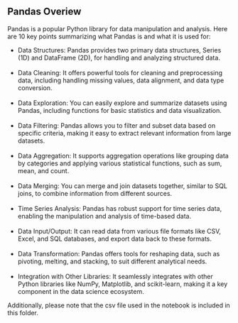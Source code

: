 <h2>Pandas Overiew</h2>

Pandas is a popular Python library for data manipulation and analysis. Here are 10 key points summarizing what Pandas is and what it is used for:

<ul>
  <li>Data Structures: Pandas provides two primary data structures, Series (1D) and DataFrame (2D), for handling and analyzing structured data.</li><br>
  <li>Data Cleaning: It offers powerful tools for cleaning and preprocessing data, including handling missing values, data alignment, and data type conversion.</li><br>
  <li>Data Exploration: You can easily explore and summarize datasets using Pandas, including functions for basic statistics and data visualization.</li><br>
  <li>Data Filtering: Pandas allows you to filter and subset data based on specific criteria, making it easy to extract relevant information from large datasets.</li><br>
  <li>Data Aggregation: It supports aggregation operations like grouping data by categories and applying various statistical functions, such as sum, mean, and count.</li><br>
  <li>Data Merging: You can merge and join datasets together, similar to SQL joins, to combine information from different sources.</li><br>
  <li>Time Series Analysis: Pandas has robust support for time series data, enabling the manipulation and analysis of time-based data.</li><br>
  <li>Data Input/Output: It can read data from various file formats like CSV, Excel, and SQL databases, and export data back to these formats.</li><br>
  <li>Data Transformation: Pandas offers tools for reshaping data, such as pivoting, melting, and stacking, to suit different analytical needs.</li><br>
  <li>Integration with Other Libraries: It seamlessly integrates with other Python libraries like NumPy, Matplotlib, and scikit-learn, making it a key component in the data science ecosystem.</li>
</ul>


Additionally, please note that the csv file used in the notebook is included in this folder.

